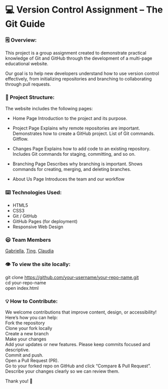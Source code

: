 # 💻 Version Control Assignment – The Git Guide

### 🗒 Overview:

This project is a group assignment created to demonstrate practical knowledge of Git and GitHub through the development of a multi-page educational website.

Our goal is to help new developers understand how to use version control effectively, from initializing repositories and branching to collaborating through pull requests.

### 🧱 Project Structure:

The website includes the following pages:

- Home Page
  Introduction to the project and its purpose.

- Project Page
  Explains why remote repositories are important.
  Demonstrates how to create a GitHub project.
  List of Git commands.
  Gitflow.

- Changes Page
  Explains how to add code to an existing repository.
  Includes Git commands for staging, committing, and so on.

- Branching Page
  Describes why branching is important.
  Shows commands for creating, merging, and deleting branches.

- About Us Page
  Introduces the team and our workflow

### ⌨️ Technologies Used:

- HTML5
- CSS3
- Git / GitHub
- GitHub Pages (for deployment)
- Responsive Web Design

### 😃 Team Members

[Gabriella](https://github.com/wineynia), [Ting](https://github.com/janetli82-ui), [Claudia](https://github.com/claudiacarion)

### 👁 To view the site locally:

git clone https://github.com/your-username/your-repo-name.git<br>
cd your-repo-name<br>
open index.html

### 💡 How to Contribute:

We welcome contributions that improve content, design, or accessibility!
Here’s how you can help:<br>
Fork the repository<br>
Clone your fork locally<br>
Create a new branch<br>
Make your changes<br>
Add your updates or new features. Please keep commits focused and descriptive.<br>
Commit and push.<br>
Open a Pull Request (PR).<br>
Go to your forked repo on GitHub and click “Compare & Pull Request”.<br>
Describe your changes clearly so we can review them.<br>

Thank you! 🙏
